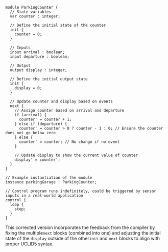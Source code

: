 ``` 
module ParkingCounter {
  // State variables
  var counter : integer; 

  // Define the initial state of the counter 
  init {
    counter = 0;
  }

  // Inputs
  input arrival : boolean;
  input departure : boolean;

  // Output
  output display : integer;

  // Define the initial output state
  init {
    display = 0;
  }

  // Update counter and display based on events
  next {
    // Assign counter based on arrival and departure
    if (arrival) {
      counter' = counter + 1;
    } else if (departure) {
      counter' = counter > 0 ? counter - 1 : 0; // Ensure the counter does not go below zero
    } else {
      counter' = counter; // No change if no event
    }

    // Update display to show the current value of counter 
    display' = counter';
  }
}
 
// Example instantiation of the module
instance parkingGarage : ParkingCounter;

// Control program runs indefinitely, could be triggered by sensor inputs in a real-world application
control {
  loop {
    step;
  }
}
```
This corrected version incorporates the feedback from the compiler by fixing the multiple`next` blocks (combined into one) and adjusting the initial state of the `display` outside of the other`init` and `next` blocks to align with proper UCLID5 syntax.